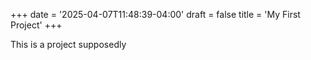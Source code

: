 +++
date = '2025-04-07T11:48:39-04:00'
draft = false
title = 'My First Project'
+++

This is a project supposedly
